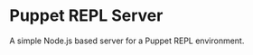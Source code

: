 Puppet REPL Server
==================

A simple Node.js based server for a Puppet REPL environment.


